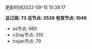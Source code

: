 更新时间2022-09-15 15:38:17

**总订阅: 73**
**总节点: 3538**
**有效节点: 1049**
- ss节点: 660
- v2ray节点: 310
- trojan节点: 79

